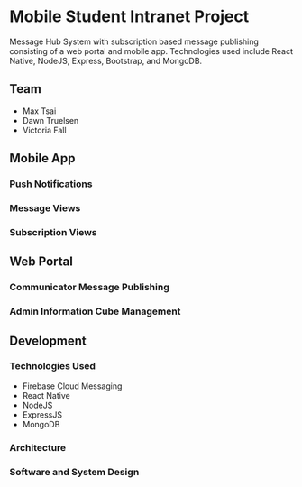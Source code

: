 # Mobile Student Intranet Project
Message Hub System with subscription based message publishing consisting of a web portal and mobile app. Technologies used include React Native, NodeJS, Express, Bootstrap, and MongoDB.

## Team
* Max Tsai
* Dawn Truelsen
* Victoria Fall

## Mobile App

### Push Notifications

### Message Views

### Subscription Views

## Web Portal

### Communicator Message Publishing

### Admin Information Cube Management

## Development

### Technologies Used
* Firebase Cloud Messaging
* React Native
* NodeJS
* ExpressJS
* MongoDB

### Architecture

### Software and System Design

